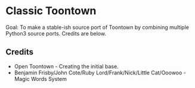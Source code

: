 # Classic Toontown
Goal: To make a stable-ish source port of Toontown by combining multiple Python3 source ports. Credits are below.

## Credits
* Open Toontown - Creating the initial base.
* Benjamin Frisby/John Cote/Ruby Lord/Frank/Nick/Little Cat/Ooowoo - Magic Words System
